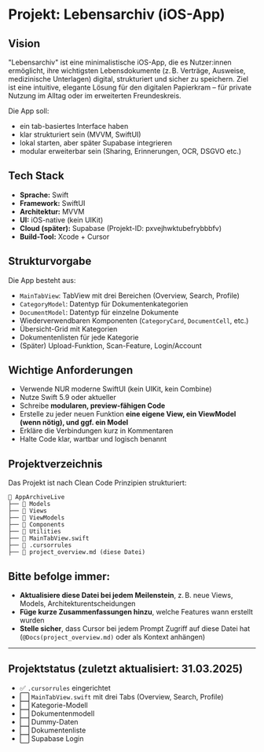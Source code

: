 # Projekt: Lebensarchiv (iOS-App)

## Vision
"Lebensarchiv" ist eine minimalistische iOS-App, die es Nutzer:innen ermöglicht, ihre wichtigsten Lebensdokumente (z. B. Verträge, Ausweise, medizinische Unterlagen) digital, strukturiert und sicher zu speichern. Ziel ist eine intuitive, elegante Lösung für den digitalen Papierkram – für private Nutzung im Alltag oder im erweiterten Freundeskreis.

Die App soll:
- ein tab-basiertes Interface haben
- klar strukturiert sein (MVVM, SwiftUI)
- lokal starten, aber später Supabase integrieren
- modular erweiterbar sein (Sharing, Erinnerungen, OCR, DSGVO etc.)

## Tech Stack
- **Sprache:** Swift
- **Framework:** SwiftUI
- **Architektur:** MVVM
- **UI:** iOS-native (kein UIKit)
- **Cloud (später):** Supabase (Projekt-ID: pxvejhwktubefrybbbfv)
- **Build-Tool:** Xcode + Cursor

## Strukturvorgabe
Die App besteht aus:
- `MainTabView`: TabView mit drei Bereichen (Overview, Search, Profile)
- `CategoryModel`: Datentyp für Dokumentenkategorien
- `DocumentModel`: Datentyp für einzelne Dokumente
- Wiederverwendbaren Komponenten (`CategoryCard`, `DocumentCell`, etc.)
- Übersicht-Grid mit Kategorien
- Dokumentenlisten für jede Kategorie
- (Später) Upload-Funktion, Scan-Feature, Login/Account

## Wichtige Anforderungen
- Verwende NUR moderne SwiftUI (kein UIKit, kein Combine)
- Nutze Swift 5.9 oder aktueller
- Schreibe **modularen, preview-fähigen Code**
- Erstelle zu jeder neuen Funktion **eine eigene View, ein ViewModel (wenn nötig), und ggf. ein Model**
- Erkläre die Verbindungen kurz in Kommentaren
- Halte Code klar, wartbar und logisch benannt

## Projektverzeichnis
Das Projekt ist nach Clean Code Prinzipien strukturiert:

```
📁 AppArchiveLive
├── 📁 Models
├── 📁 Views
├── 📁 ViewModels
├── 📁 Components
├── 📁 Utilities
├── 📄 MainTabView.swift
├── 📄 .cursorrules
├── 📄 project_overview.md (diese Datei)
```


## Bitte befolge immer:
- **Aktualisiere diese Datei bei jedem Meilenstein**, z. B. neue Views, Models, Architekturentscheidungen
- **Füge kurze Zusammenfassungen hinzu**, welche Features wann erstellt wurden
- **Stelle sicher**, dass Cursor bei jedem Prompt Zugriff auf diese Datei hat (`@Docs(project_overview.md)` oder als Kontext anhängen)

---

## Projektstatus (zuletzt aktualisiert: 31.03.2025)
- ✅ `.cursorrules` eingerichtet
- ⬜ `MainTabView.swift` mit drei Tabs (Overview, Search, Profile)
- ⬜ Kategorie-Modell
- ⬜ Dokumentenmodell
- ⬜ Dummy-Daten
- ⬜ Dokumentenliste
- ⬜ Supabase Login
